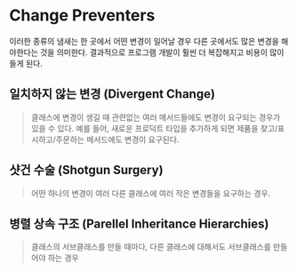 # Change Preventers

이러한 종류의 냄새는 한 곳에서 어떤 변경이 일어날 경우 다른 곳에서도 많은 변경을 해야한다는 것을 의미한다.
결과적으로 프로그램 개발이 훨씬 더 복잡해지고 비용이 많이 들게 된다.

## 일치하지 않는 변경 (Divergent Change)

> 클래스에 변경이 생길 때 관련없는 여러 메서드들에도 변경이 요구되는 경우가 있을 수 있다. 예를 들어, 새로운 프로덕트 타입을 추가하게 되면 제품을 찾고/표시하고/주문하는 메서드에도 변경이 요구된다.

## 샷건 수술 (Shotgun Surgery)

> 어떤 하나의 변경이 여러 다른 클래스에 여러 작은 변경들을 요구하는 경우.

## 병렬 상속 구조 (Parellel Inheritance Hierarchies)

> 클래스의 서브클래스를 만들 때마다, 다른 클래스에 대해서도 서브클래스를 만들어야 하는 경우

